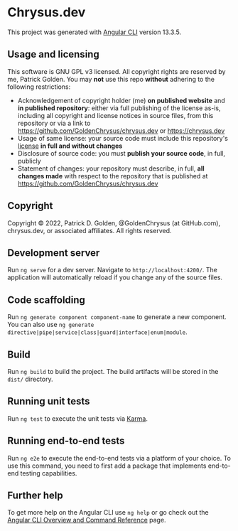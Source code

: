 # Chrysus.dev

This project was generated with [Angular CLI](https://github.com/angular/angular-cli) version 13.3.5.

## Usage and licensing

This software is GNU GPL v3 licensed. All copyright rights are reserved by me, Patrick Golden. You may **not** use this repo **without** adhering to the following restrictions:

- Acknowledgement of copyright holder (me) **on published website** and **in published repository**: either via full publishing of the license as-is, including all copyright and license notices in source files, from this repository or via a link to https://github.com/GoldenChrysus/chrysus.dev or https://chrysus.dev
- Usage of same license: your source code must include this repository's [license](/LICENSE) **in full and without changes**
- Disclosure of source code: you must **publish your source code**, in full, publicly
- Statement of changes: your repository must describe, in full, **all changes made** with respect to the repository that is published at https://github.com/GoldenChrysus/chrysus.dev

## Copyright

Copyright &copy; 2022, Patrick D. Golden, @GoldenChrysus (at GitHub.com), chrysus.dev, or associated affiliates. All rights reserved.

## Development server

Run `ng serve` for a dev server. Navigate to `http://localhost:4200/`. The application will automatically reload if you change any of the source files.

## Code scaffolding

Run `ng generate component component-name` to generate a new component. You can also use `ng generate directive|pipe|service|class|guard|interface|enum|module`.

## Build

Run `ng build` to build the project. The build artifacts will be stored in the `dist/` directory.

## Running unit tests

Run `ng test` to execute the unit tests via [Karma](https://karma-runner.github.io).

## Running end-to-end tests

Run `ng e2e` to execute the end-to-end tests via a platform of your choice. To use this command, you need to first add a package that implements end-to-end testing capabilities.

## Further help

To get more help on the Angular CLI use `ng help` or go check out the [Angular CLI Overview and Command Reference](https://angular.io/cli) page.
